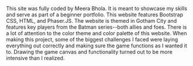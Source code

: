 This site was fully coded by Meera Bhola. It is meant to showcase my skills and serve as part of a beginner portfolio. This website features Bootstrap CSS, HTML, and Phaser.JS.
The website is themed in Gotham City and features key players from the Batman series--both allies and foes. There is a lot of attention to the color theme and color palette of this website.
When making this project, some of the biggest challenges I faced were laying everything out correctly and making sure the game functions as I wanted it to. Drawing the game canvas and functionality turned out to be more intensive than I realized.
